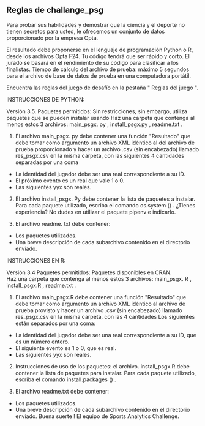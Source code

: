 ## Reglas de challange_psg


Para probar sus habilidades y demostrar que la ciencia y el deporte no tienen secretos para usted, le ofrecemos un conjunto de datos proporcionado por la empresa Opta.

El resultado debe proponerse en el lenguaje de programación Python o R, desde los archivos Opta F24. Tu código tendrá que ser rápido y corto. El jurado se basará en el rendimiento de su código para clasificar a los finalistas. Tiempo de cálculo del archivo de prueba: máximo 5 segundos para el archivo de base de datos de prueba en una computadora portátil. 

Encuentra las reglas del juego de desafío en la pestaña " Reglas del juego ". 


INSTRUCCIONES DE PYTHON:

Versión 3.5.
Paquetes permitidos: Sin restricciones, sin embargo, utiliza paquetes que se pueden instalar usando
Haz una carpeta que contenga al menos estos 3 archivos: main_psgx. py , install_psgx.py , readme.txt . 

1) El archivo main_psgx. py debe contener una función "Resultado" que debe tomar como argumento un archivo XML idéntico al del archivo de prueba proporcionado y hacer un archivo .csv  (sin encabezado) llamado res_psgx.csv en la misma carpeta, con las siguientes 4 cantidades separadas por una coma
- La identidad del jugador debe ser una real correspondiente a su ID.
- El próximo evento es un real que vale 1 o 0.
- Las siguientes yyx son reales.

2) El archivo install_psgx. Py debe contener la lista de paquetes a instalar. Para cada paquete utilizado, escriba el comando os.system () . ¿Tienes experiencia? No dudes en utilizar el paquete pipenv e indicarlo. 

3) El archivo readme. txt debe contener:
 - Los paquetes utilizados.
 - Una breve descripción de cada subarchivo contenido en el directorio enviado. 

INSTRUCCIONES EN R:

Versión 3.4
Paquetes permitidos: Paquetes disponibles en CRAN.  
Haz una carpeta que contenga al menos estos 3 archivos: main_psgx. R , install_psgx.R , readme.txt . 

1) El archivo main_psgx.R debe contener una función "Resultado" que debe tomar como argumento un archivo XML idéntico al archivo de prueba provisto y  hacer un archivo  .csv  (sin encabezado) llamado res_psgx.csv en la misma carpeta, con las 4 cantidades Los siguientes están separados por una coma:
- La identidad del jugador debe ser una real correspondiente a su ID, que es un número entero. 
- El siguiente evento es 1 o 0, que es real. 
- Las siguientes yyx son reales. 

2) Instrucciones de uso de los paquetes: el archivo. install_psgx.R debe contener la lista de paquetes para instalar. Para cada paquete utilizado, escriba el comando install.packages () .  
 
3) El archivo readme.txt debe contener:
- Los paquetes utilizados. 
- Una breve descripción de cada subarchivo contenido en el directorio enviado.
Buena suerte ! 
El equipo de Sports Analytics Challenge.
